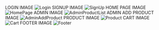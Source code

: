 LOGIN IMAGE
![Login](https://github.com/user-attachments/assets/9e74d445-7913-4b97-a3c5-33713b3b2c8e)
SIGNUP IMAGE
![SignUp](https://github.com/user-attachments/assets/099559e5-6863-466e-b0f5-c879a733a5c3)
HOME PAGE IMAGE
![HomePage](https://github.com/user-attachments/assets/0523789d-1895-48a9-b337-561ba2aa51e3)
ADMIN IMAGE
![AdminProductList](https://github.com/user-attachments/assets/72f5d65c-4cd4-4185-a50c-c3f26b07db09)
ADMIN ADD PRODUCT IMAGE
![AdminAddProduct](https://github.com/user-attachments/assets/26e3e35d-740d-437f-a6d9-8b746dccdc3c)
PRODUCT IMAGE
![Product](https://github.com/user-attachments/assets/d51cf4b5-2b8b-43f8-b37b-8a873271a17f)
CART IMAGE
![Cart](https://github.com/user-attachments/assets/240f2968-a8ff-417a-b198-3afb3a8d19ff)
FOOTER IMAGE
![Footer](https://github.com/user-attachments/assets/b3a97bf8-2172-4e10-80b1-f26f68f86624)
